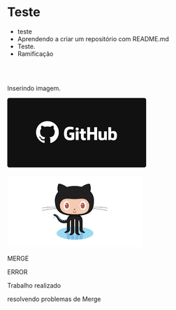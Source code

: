 # Teste 
<ul>

<li>teste</li>
<li>Aprendendo a criar um repositório com README.md</li>
<li>Teste.</li>

<li>Ramificação</li>

</ul>
<br/>
<br/>

<p>Inserindo imagem.</p>
<img src="https://github.com/leonardo-leosantos/Teste/blob/master/git.png"/>
<br />
<br />
<img src="https://github.com/leonardo-leosantos/Teste/blob/master/download.png"/>


<p>MERGE</p>
<p>ERROR</p>
<p>Trabalho realizado</p>

<p>resolvendo problemas de Merge</p>